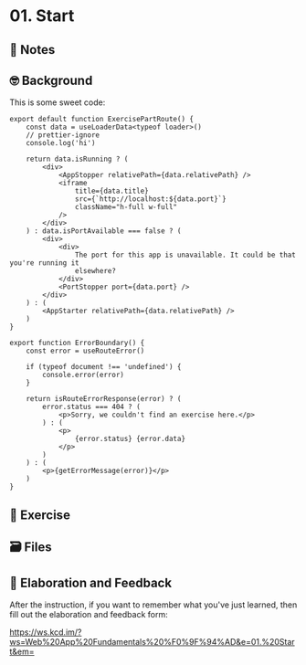# 01. Start

## 📝 Notes

## 🤓 Background

This is some sweet code:

```tsx lines=1,3 remove=10-13 add=15,19
export default function ExercisePartRoute() {
	const data = useLoaderData<typeof loader>()
	// prettier-ignore
	console.log('hi')

	return data.isRunning ? (
		<div>
			<AppStopper relativePath={data.relativePath} />
			<iframe
				title={data.title}
				src={`http://localhost:${data.port}`}
				className="h-full w-full"
			/>
		</div>
	) : data.isPortAvailable === false ? (
		<div>
			<div>
				The port for this app is unavailable. It could be that you're running it
				elsewhere?
			</div>
			<PortStopper port={data.port} />
		</div>
	) : (
		<AppStarter relativePath={data.relativePath} />
	)
}

export function ErrorBoundary() {
	const error = useRouteError()

	if (typeof document !== 'undefined') {
		console.error(error)
	}

	return isRouteErrorResponse(error) ? (
		error.status === 404 ? (
			<p>Sorry, we couldn't find an exercise here.</p>
		) : (
			<p>
				{error.status} {error.data}
			</p>
		)
	) : (
		<p>{getErrorMessage(error)}</p>
	)
}
```

## 💪 Exercise

## 🗃 Files

## 🦉 Elaboration and Feedback

After the instruction, if you want to remember what you've just learned, then
fill out the elaboration and feedback form:

https://ws.kcd.im/?ws=Web%20App%20Fundamentals%20%F0%9F%94%AD&e=01.%20Start&em=
